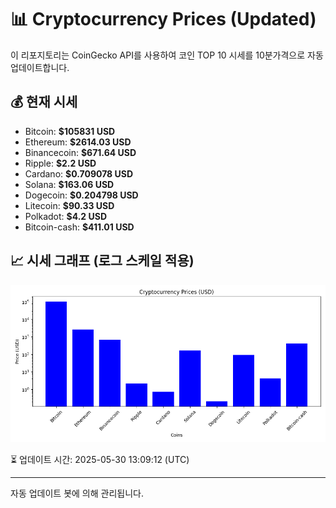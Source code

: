 
# 📊 Cryptocurrency Prices (Updated)

이 리포지토리는 CoinGecko API를 사용하여 코인 TOP 10 시세를 10분가격으로 자동 업데이트합니다.

## 💰 현재 시세
- Bitcoin: **$105831 USD**
- Ethereum: **$2614.03 USD**
- Binancecoin: **$671.64 USD**
- Ripple: **$2.2 USD**
- Cardano: **$0.709078 USD**
- Solana: **$163.06 USD**
- Dogecoin: **$0.204798 USD**
- Litecoin: **$90.33 USD**
- Polkadot: **$4.2 USD**
- Bitcoin-cash: **$411.01 USD**

## 📈 시세 그래프 (로그 스케일 적용)
![Crypto Prices](crypto_prices.png)

⏳ 업데이트 시간: 2025-05-30 13:09:12 (UTC)

---
자동 업데이트 봇에 의해 관리됩니다.
